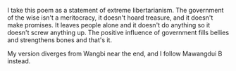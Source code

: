 I take this poem
as a statement of
extreme libertarianism.
The government of the wise
isn't a meritocracy,
it doesn't hoard treasure,
and it doesn't make promises.
It leaves people alone
and it doesn't do anything
so it doesn't screw anything up.
The positive influence of government
fills bellies and strengthens bones
and that's it.

My version
diverges from Wangbi near the end,
and I follow Mawangdui B instead.
